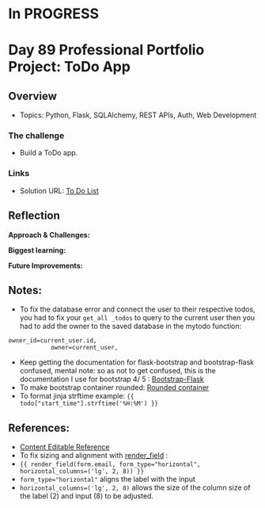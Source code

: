 # In PROGRESS 


# Day 89 Professional Portfolio Project: ToDo App


## Overview

- Topics: Python, Flask, SQLAlchemy, REST APIs, Auth, Web Development  

### The challenge

- Build a ToDo app.

### Links

- Solution URL: [To Do List](https://github.com/Mikerniker/100_Days_of_Python/tree/main/Day89)

## Reflection
**Approach & Challenges:** 

**Biggest learning:**

**Future Improvements:**

## Notes:
- To fix the database error and connect the user to their respective todos, you had to fix your ```get_all _todos``` to query to the current user then you had to add the owner to the saved database in the  mytodo function: 
```
owner_id=current_user.id,
            owner=current_user,
```
- Keep getting the documentation for flask-bootstrap and bootstrap-flask confused, mental note: so as not to get confused, this is the documentation I use for bootstrap 4/ 5 :
[Bootstrap-Flask](https://bootstrap-flask.readthedocs.io/en/stable/migrate/) 
- To make bootstrap container rounded: [Rounded container](https://mdbootstrap.com/learn/mdb-foundations/bootstrap/rounded-corners/#:~:text=In%20Bootstrap%2C%20it's%20very%20easy,class%20rounded%2D4%20or%20similar.)
- To format jinja strftime example: ```{{ todo["start_time"].strftime('%H:%M') }}```

## References:
- [Content Editable Reference](https://www.w3schools.com/tags/att_global_contenteditable.asp)
- To fix sizing and alignment with [render_field](https://bootstrap-flask.readthedocs.io/en/stable/macros/#render_field) :              
- ```{{ render_field(form.email, form_type="horizontal", horizontal_columns=('lg', 2, 8)) }}```
- ```form_type="horizontal"``` aligns the label with the input
- ```horizontal_columns=('lg', 2, 8)``` allows the size of the column size of the label (2) and input (8) to be adjusted.
